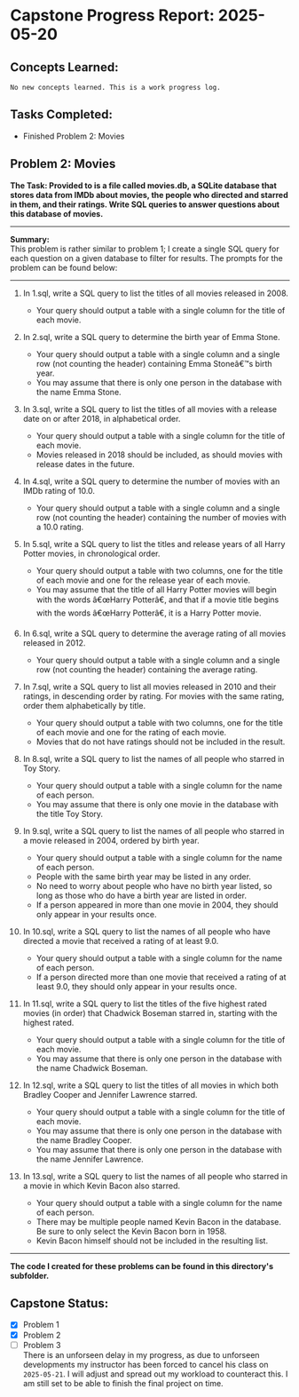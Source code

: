 # Capstone Progress Report: 2025-05-20

## Concepts Learned:
`No new concepts learned. This is a work progress log.`  

## Tasks Completed:
* Finished Problem 2: Movies  
  
  

## Problem 2: Movies
**The Task: Provided to is a file called movies.db, a SQLite database that stores data from IMDb about movies, the people who directed and starred in them, and their ratings. Write SQL queries to answer questions about this database of movies.**
  
---
  
**Summary:**  
This problem is rather similar to problem 1; I create a single SQL query for each question on a given database to filter for results. The prompts for the problem can be found below:

---

1. In 1.sql, write a SQL query to list the titles of all movies released in 2008.
    * Your query should output a table with a single column for the title of each movie.

2. In 2.sql, write a SQL query to determine the birth year of Emma Stone.
    * Your query should output a table with a single column and a single row (not counting the header) containing Emma Stoneâ€™s birth year.
    * You may assume that there is only one person in the database with the name Emma Stone.

3. In 3.sql, write a SQL query to list the titles of all movies with a release date on or after 2018, in alphabetical order.
    * Your query should output a table with a single column for the title of each movie.
    * Movies released in 2018 should be included, as should movies with release dates in the future.

4. In 4.sql, write a SQL query to determine the number of movies with an IMDb rating of 10.0.
    * Your query should output a table with a single column and a single row (not counting the header) containing the number of movies with a 10.0 rating.

5. In 5.sql, write a SQL query to list the titles and release years of all Harry Potter movies, in chronological order.
    * Your query should output a table with two columns, one for the title of each movie and one for the release year of each movie.
    * You may assume that the title of all Harry Potter movies will begin with the words â€œHarry Potterâ€, and that if a movie title begins with the words â€œHarry Potterâ€, it is a Harry Potter movie.

6. In 6.sql, write a SQL query to determine the average rating of all movies released in 2012.
    * Your query should output a table with a single column and a single row (not counting the header) containing the average rating.

7. In 7.sql, write a SQL query to list all movies released in 2010 and their ratings, in descending order by rating. For movies with the same rating, order them alphabetically by title.
    * Your query should output a table with two columns, one for the title of each movie and one for the rating of each movie.
    * Movies that do not have ratings should not be included in the result.

8. In 8.sql, write a SQL query to list the names of all people who starred in Toy Story.
    * Your query should output a table with a single column for the name of each person.
    * You may assume that there is only one movie in the database with the title Toy Story.

9. In 9.sql, write a SQL query to list the names of all people who starred in a movie released in 2004, ordered by birth year.
    * Your query should output a table with a single column for the name of each person.
    * People with the same birth year may be listed in any order.
    * No need to worry about people who have no birth year listed, so long as those who do have a birth year are listed in order.
    * If a person appeared in more than one movie in 2004, they should only appear in your results once.

10. In 10.sql, write a SQL query to list the names of all people who have directed a movie that received a rating of at least 9.0.
    * Your query should output a table with a single column for the name of each person.
    * If a person directed more than one movie that received a rating of at least 9.0, they should only appear in your results once.

11. In 11.sql, write a SQL query to list the titles of the five highest rated movies (in order) that Chadwick Boseman starred in, starting with the highest rated.
    * Your query should output a table with a single column for the title of each movie.
    * You may assume that there is only one person in the database with the name Chadwick Boseman.

12. In 12.sql, write a SQL query to list the titles of all movies in which both Bradley Cooper and Jennifer Lawrence starred.
    * Your query should output a table with a single column for the title of each movie.
    * You may assume that there is only one person in the database with the name Bradley Cooper.
    * You may assume that there is only one person in the database with the name Jennifer Lawrence.

13. In 13.sql, write a SQL query to list the names of all people who starred in a movie in which Kevin Bacon also starred.
    * Your query should output a table with a single column for the name of each person.
    * There may be multiple people named Kevin Bacon in the database. Be sure to only select the Kevin Bacon born in 1958.
    * Kevin Bacon himself should not be included in the resulting list.

---

**The code I created for these problems can be found in this directory's subfolder.**

## Capstone Status:
- [x] Problem 1  
- [x] Problem 2  
- [ ] Problem 3  
There is an unforseen delay in my progress, as due to unforseen developments my instructor has been forced to cancel his class on `2025-05-21`. I will adjust and spread out my workload to counteract this. I am still set to be able to finish the final project on time.